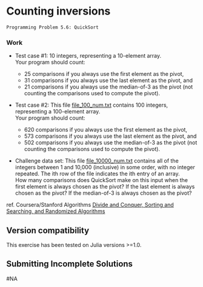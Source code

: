 # Counting inversions 

    Programming Problem 5.6: QuickSort

### Work

  - Test case #1: 10 integers, representing a 10-element array.  
    Your program should count:
      - 25 comparisons if you always use the first element as the pivot, 
      - 31 comparisons if you always use the last element as the pivot, and 
      - 21 comparisons if you always use the median-of-3 as the pivot (not counting the comparisons used to compute the pivot).
    
  - Test case #2: This file [file_100_num.txt](https://github.com/pascal-p/julia-exercism/blob/master/quick-sort/file_100_num.txt) contains 100 integers, representing a 100-element array.  
    Your program should count:
      - 620 comparisons if you always use the first element as the pivot, 
      - 573 comparisons if you always use the last element as the pivot, and 
      - 502 comparisons if you always use the median-of-3 as the pivot (not counting the comparisons used to compute the pivot).
    
  - Challenge data set: This file [file_10000_num.txt](https://github.com/pascal-p/julia-exercism/blob/master/quick-sort/file_10000_num.txt) contains all of the integers between 1 and 10,000 (inclusive) in some order, with no integer repeated. The ith row of the file indicates the ith entry of an array.  
    How many comparisons does QuickSort make on this input when the first element is always chosen as the pivot? If the last element is always chosen as the pivot? If the median-of-3 is always chosen as the pivot? 


ref. Coursera/Stanford Algorithms [Divide and Conquer, Sorting and Searching, and Randomized Algorithms](https://www.coursera.org/learn/algorithms-divide-conquer)

## Version compatibility
This exercise has been tested on Julia versions >=1.0.

## Submitting Incomplete Solutions
#NA
